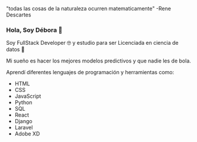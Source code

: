 "todas las cosas de la naturaleza ocurren matematicamente"
-Rene Descartes

### Hola, Soy Débora 👋

<!--
**deza395/deza395** is a ✨ _special_ ✨ repository because its `README.md` (this file) appears on your GitHub profile.

Here are some ideas to get you started:

- 🔭 I’m currently working on ...
- 🌱 I’m currently learning ...
- 👯 I’m looking to collaborate on ...
- 🤔 I’m looking for help with ...
- 💬 Ask me about ...
- 📫 How to reach me: ...
- 😄 Pronouns: ...
- ⚡ Fun fact: ...
-->
Soy FullStack Developer 🤓  y  estudio para ser Licenciada en ciencia de datos 💪

Mi sueño es hacer los mejores modelos predictivos y que nadie les de bola.

Aprendí diferentes lenguajes de programación y herramientas como:

- HTML
- CSS
- JavaScript
- Python
- SQL
- React
- Django
- Laravel 
- Adobe XD


